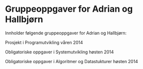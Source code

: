 ﻿Gruppeoppgaver for Adrian og Hallbjørn
==============

Innholder følgende gruppeoppgaver for Adrian og Hallbjørn:

Prosjekt i Programutvikling våren 2014

Obligatoriske oppgaver i Systemutvikling høsten 2014

Obligatoriske oppgaver i Algoritmer og Datastukturer høsten 2014

